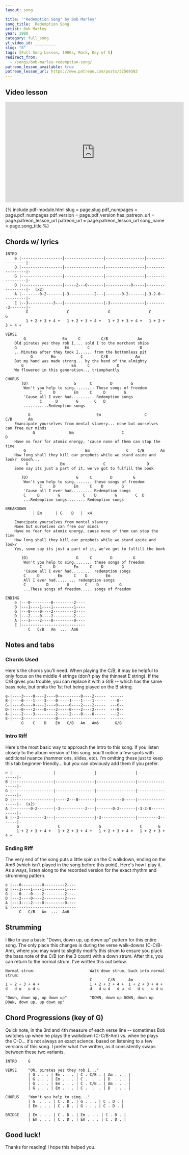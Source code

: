 ```yaml
---
layout: song

title: '"Redemption Song" by Bob Marley'
song_title:  Redemption Song
artist: Bob Marley
year: 1980
category: full_song
yt_video_id: _________
slug: "8"
tags: [Full Song Lesson, 1980s, Rock, Key of G]
redirect_from:
  - /songs/bob-marley-redemption-song/
patreon_lesson_available: true
patreon_lesson_url: https://www.patreon.com/posts/32569502
---
```


## Video lesson

<iframe width="560" height="315" src="https://www.youtube.com/embed/hwbq4kfXkIE?showinfo=0" frameborder="0" allowfullscreen></iframe>


{% include pdf-module.html
     slug = page.slug
     pdf_numpages = page.pdf_numpages
     pdf_version = page.pdf_version
     has_patreon_url = page.patreon_lesson_url
     patreon_url = page.patreon_lesson_url
     song_name = page.song_title %}



## Chords w/ lyrics

    INTRO
        e |------------------|-----------------|-----------------|-----------------|-
        B |------------------|-----------------|-----------------|-----------------|-
        G |------------------|-----------------|-----------------|-----------------|-
        D |------------------|-----2---0-------|-----------0-----|-----------------|-  (x2)
        A |--------0-2-------|-3-----------2---|-------0-2-------|-3-2-0-----------|-
        E |--3-----------3---|-----------------|-3---------------|---------3-------|-
             G                 C                 G                 C       G
             1 + 2 + 3 + 4 +   1 + 2 + 3 + 4 +   1 + 2 + 3 + 4 +   1 + 2 + 3 + 4 +

    VERSE
            G                Em     C         C/B             Am
        Old pirates yes they rob I.... sold I to the merchant ships
        G                     Em        C                      D
        ...Minutes after they took I...... from the bottomless pit
               G        Em           C        C/B            Am
        But my hand was made strong... by the hand of the almighty
           G                     Em     C            D
        We flowered in this generation... triumphantly

    CHORUS
           (D)                    G      C        D        G      
            Won't you help to sing......... These songs of freedom
                   C     D        Em     C     D        G
            'Cause all I ever had.......... Redemption songs
                   C      D        G       C   D
            ...........Redemption songs

              G                             Em                   C          C/B       Am
        Emancipate yourselves from mental slavery... none but ourselves can free our minds
                G               Em                     C                  D         
        Have no fear for atomic energy, 'cause none of them can stop the time
            G                          Em                C    C/B       Am
        How long shall they kill our prophets while we stand aside and look?  Ooooh...
             G              Em                 C                  D         
        Some say its just a part of it, we've got to fulfill the book

           (D)                     G     C        D         G
            Won't you help to sing........ these songs of freedom
                   C     D        Em     C    D        G
            'Cause all I ever had......... Redemption songs
            C     D        G          C    D        G        C  D
            ...Redemption songs........ Redemption songs

    BREAKDOWN
                | Em      | C    D   |  x4

        Emancipate yourselves from mental slavery
        None but ourselves can free our minds
        Have no fear for atomic energy, cause none of them can stop the time
        How long shall they kill our prophets while we stand aside and look?
        Yes, some say its just a part of it, we've got to fulfill the book

           (D)                     G     C        D         G
            Won't you help to sing........ these songs of freedom
                   C     D        Em     C    D        G
            'Cause all I ever had......... redemption songs
            C     D        Em     C    D        Em
            All I ever had......... redemption songs
            C         D        G       C    D         G        
            ...These songs of freedom..... songs of freedom

    ENDING
        e |---0---------0---------2----
        B |---1----1----1---------1----
        G |---0----0----2---------2----
        D |---2----0----2---------2----
        A |---3----2----0---------0----
        E |----------------------------
              C   C/B   Am  ...  Am6


## Notes and tabs

### Chords Used

Here's the chords you'll need. When playing the C/B, it may be helpful to only focus on the middle 4 strings (don't play the thinnest E string). If the C/B gives you trouble, you can replace it with a G/B -- which has the same bass note, but omits the 1st fret being played on the B string.

    e-|----3----0----2----0----------0----2-----  ------
    B-|----0----1----3----0-----1----1----1-----  ---0--
    G-|----0----0----2----0-----0----2----2-----  ---0--
    D-|----0----2----0----2-----0----2----2-----  ---0--
    A-|----2----3---------2-----2----0----0-----  ---2--
    E-|----3--------------0---------------------  ------
           G    C    D    Em   C/B   Am   Am6       G/B

### Intro Riff

Here's the most basic way to approach the intro to this song. If you listen closely to the album version of this song, you'll notice a few spots with additional nuance (hammer ons, slides, etc). I'm omitting these just to keep this tab beginner-friendly... but you can obviously add them if you prefer.

    e |------------------|-----------------|-----------------|-----------------|-
    B |------------------|-----------------|-----------------|-----------------|-
    G |------------------|-----------------|-----------------|-----------------|-
    D |------------------|-----2---0-------|-----------0-----|-----------------|-  (x2)
    A |--------0-2-------|-3-----------2---|-------0-2-------|-3-2-0-----------|-
    E |--3-----------3---|-----------------|-3---------------|---------3-------|-
         G                 C                 G                 C       G
         1 + 2 + 3 + 4 +   1 + 2 + 3 + 4 +   1 + 2 + 3 + 4 +   1 + 2 + 3 + 4 +

### Ending Riff

The very end of the song puts a little spin on the C walkdown, ending on the Am6 (which isn't played in the song before this point). Here's how I play it. As always, listen along to the recorded version for the exact rhythm and strumming pattern.

    e |---0---------0---------2----
    B |---1----1----1---------1----
    G |---0----0----2---------2----
    D |---2----0----2---------2----
    A |---3----2----0---------0----
    E |----------------------------
          C   C/B   Am  ...  Am6

## Strumming

I like to use a basic "Down, down up, up down up" pattern for this entire song. The only place this changes is during the verse walk-downs (C-C/B-Am), where you may want to slightly modify this strum to ensure you pluck the bass note of the C/B (on the 3 count) with a down strum. After this, you can return to the normal strum. I've written this out below.

    Normal strum:                        Walk down strum, back into normal strum:                   
                                         C       C/B      Am
    1 + 2 + 3 + 4 +                      1 + 2 + 3 + 4 +  1 + 2 + 3 + 4 +            
    d   d u   u d u                      d   d u d   d u  d   d u   u d u

    "Down, down up, up down up"          "DOWN, down up DOWN, down up DOWN, down up, up down up"

## Chord Progressions (key of G)

Quick note, in the 3rd and 4th measure of each verse line -- sometimes Bob switches up when he plays the walkdown (C-C/B-Am) vs. when he plays the C-D... it's not always an exact science, based on listening to a few versions of this song. I prefer what I've written, as it consistently swaps between these two variants.

    INTRO     G

    VERSE     "Oh, pirates yes they rob I..."
              | G . . . | Em . . . | C . C/B . | Am . . . |
              | G . . . | Em . . . | C .  .  . | D  . . . |
              | G . . . | Em . . . | C . C/B . | Am . . . |
              | G . . . | Em . . . | C .  .  . | D  . . . |

    CHORUS    "Won't you help to sing..."
              | G  . . . | C . D . | G . . . | C . D . |
              | Em . . . | C . D . | G . . . | C . D . |

    BRIDGE    | Em . . . | C . D . | Em . . . | C . D . |
              | Em . . . | C . D . | Em . . . | C . D . |

## Good luck!

Thanks for reading! I hope this helped you.
